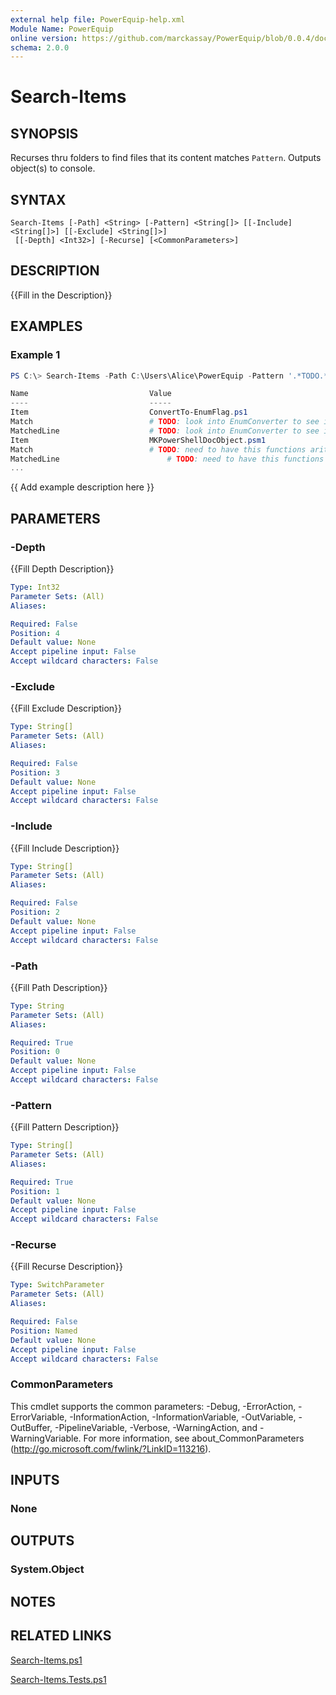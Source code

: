 ```yaml
---
external help file: PowerEquip-help.xml
Module Name: PowerEquip
online version: https://github.com/marckassay/PowerEquip/blob/0.0.4/docs/Search-Items.md
schema: 2.0.0
---
```


# Search-Items

## SYNOPSIS
Recurses thru folders to find files that its content matches `Pattern`. Outputs object(s) to console.

## SYNTAX

```
Search-Items [-Path] <String> [-Pattern] <String[]> [[-Include] <String[]>] [[-Exclude] <String[]>]
 [[-Depth] <Int32>] [-Recurse] [<CommonParameters>]
```

## DESCRIPTION
{{Fill in the Description}}

## EXAMPLES

### Example 1
```powershell
PS C:\> Search-Items -Path C:\Users\Alice\PowerEquip -Pattern '.*TODO.*' -Recurse

Name                           Value
----                           -----
Item                           ConvertTo-EnumFlag.ps1
Match                          # TODO: look into EnumConverter to see if it can be used here
MatchedLine                    # TODO: look into EnumConverter to see if it can be used here
Item                           MKPowerShellDocObject.psm1
Match                          # TODO: need to have this functions arity better fitted for options
MatchedLine                        # TODO: need to have this functions arity better fitted for options
...
```

{{ Add example description here }}

## PARAMETERS

### -Depth
{{Fill Depth Description}}

```yaml
Type: Int32
Parameter Sets: (All)
Aliases:

Required: False
Position: 4
Default value: None
Accept pipeline input: False
Accept wildcard characters: False
```

### -Exclude
{{Fill Exclude Description}}

```yaml
Type: String[]
Parameter Sets: (All)
Aliases:

Required: False
Position: 3
Default value: None
Accept pipeline input: False
Accept wildcard characters: False
```

### -Include
{{Fill Include Description}}

```yaml
Type: String[]
Parameter Sets: (All)
Aliases:

Required: False
Position: 2
Default value: None
Accept pipeline input: False
Accept wildcard characters: False
```

### -Path
{{Fill Path Description}}

```yaml
Type: String
Parameter Sets: (All)
Aliases:

Required: True
Position: 0
Default value: None
Accept pipeline input: False
Accept wildcard characters: False
```

### -Pattern
{{Fill Pattern Description}}

```yaml
Type: String[]
Parameter Sets: (All)
Aliases:

Required: True
Position: 1
Default value: None
Accept pipeline input: False
Accept wildcard characters: False
```

### -Recurse
{{Fill Recurse Description}}

```yaml
Type: SwitchParameter
Parameter Sets: (All)
Aliases:

Required: False
Position: Named
Default value: None
Accept pipeline input: False
Accept wildcard characters: False
```

### CommonParameters
This cmdlet supports the common parameters: -Debug, -ErrorAction, -ErrorVariable, -InformationAction, -InformationVariable, -OutVariable, -OutBuffer, -PipelineVariable, -Verbose, -WarningAction, and -WarningVariable. For more information, see about_CommonParameters (http://go.microsoft.com/fwlink/?LinkID=113216).

## INPUTS

### None

## OUTPUTS

### System.Object

## NOTES

## RELATED LINKS

[Search-Items.ps1](https://github.com/marckassay/PowerEquip/blob/0.0.4/src/utility/Search-Items.ps1)

[Search-Items.Tests.ps1](https://github.com/marckassay/PowerEquip/blob/0.0.4/test/utility/Search-Items.Tests.ps1)
